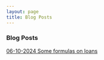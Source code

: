 ```yaml
---
layout: page
title: Blog Posts
---
```


### Blog Posts
[06-10-2024 Some formulas on loans](/_posts/finance/2024-10-06-loans)